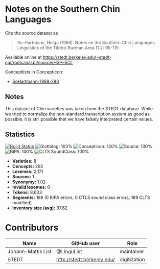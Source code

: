 # Notes on the Southern Chin Languages

Cite the source dataset as

> So-Hartmann, Helga (1988): Notes on the Southern Chin Languages. Linguistics of the Tibeto-Burman Area 11.2: 98-119.

Available online at https://stedt.berkeley.edu/~stedt-cgi/rootcanal.pl/source/HSH-SCL


Conceptlists in Concepticon:
- [SoHartmann-1988-280](https://concepticon.clld.org/contributions/SoHartmann-1988-280)
## Notes

This dataset of Chin varieties was taken from the STEDT database. While we tried to normalize the non-standard transcription system as good as possible, it is still possible that we have falsely interpreted certain values.



## Statistics


[![Build Status](https://travis-ci.org/lexibank/sohartmannchin.svg?branch=master)](https://travis-ci.org/lexibank/sohartmannchin)
![Glottolog: 100%](https://img.shields.io/badge/Glottolog-100%25-brightgreen.svg "Glottolog: 100%")
![Concepticon: 100%](https://img.shields.io/badge/Concepticon-100%25-brightgreen.svg "Concepticon: 100%")
![Source: 100%](https://img.shields.io/badge/Source-100%25-brightgreen.svg "Source: 100%")
![BIPA: 100%](https://img.shields.io/badge/BIPA-100%25-brightgreen.svg "BIPA: 100%")
![CLTS SoundClass: 100%](https://img.shields.io/badge/CLTS%20SoundClass-100%25-brightgreen.svg "CLTS SoundClass: 100%")

- **Varieties:** 8
- **Concepts:** 280
- **Lexemes:** 2,171
- **Sources:** 1
- **Synonymy:** 1.02
- **Invalid lexemes:** 0
- **Tokens:** 8,633
- **Segments:** 189 (0 BIPA errors, 0 CTLS sound class errors, 189 CLTS modified)
- **Inventory size (avg):** 87.62

# Contributors

Name | GitHub user | Role
--- | --- | ---
Johann-Mattis List | @LinguList | maintainer
STEDT | http://stedt.berkeley.edu/ | digitization


